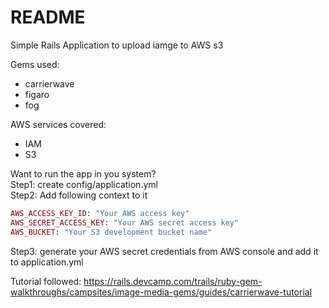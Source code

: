 # README
Simple Rails Application to upload iamge to AWS s3

Gems used:
* carrierwave
* figaro
* fog



AWS services covered:
* IAM
* S3

Want to run the app in you system?\
 Step1: create config/application.yml\
 Step2: Add following context to it

 ```ruby
AWS_ACCESS_KEY_ID: "Your AWS access key"
AWS_SECRET_ACCESS_KEY: "Your AWS secret access key"
AWS_BUCKET: "Your S3 development bucket name"
```
Step3: generate your AWS secret credentials from AWS console and add it to application.yml


Tutorial followed:
https://rails.devcamp.com/trails/ruby-gem-walkthroughs/campsites/image-media-gems/guides/carrierwave-tutorial
